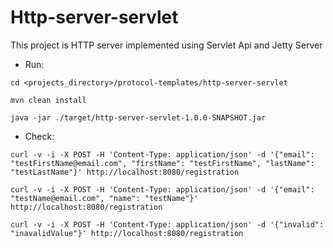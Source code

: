 # Http-server-servlet
This project is HTTP server implemented using Servlet Api and Jetty Server

* Run:
```
cd <projects_directory>/protocol-templates/http-server-servlet

mvn clean install

java -jar ./target/http-server-servlet-1.0.0-SNAPSHOT.jar
```

* Check:
```
curl -v -i -X POST -H 'Content-Type: application/json' -d '{"email": "testFirstName@email.com", "firstName": "testFirstName", "lastName": "testLastName"}' http://localhost:8080/registration

curl -v -i -X POST -H 'Content-Type: application/json' -d '{"email": "testName@email.com", "name": "testName"}' http://localhost:8080/registration

curl -v -i -X POST -H 'Content-Type: application/json' -d '{"invalid": "inavalidValue"}' http://localhost:8080/registration
```